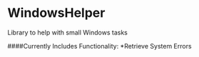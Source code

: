 # WindowsHelper
Library to help with small Windows tasks

####Currently Includes Functionality:
   *Retrieve System Errors

